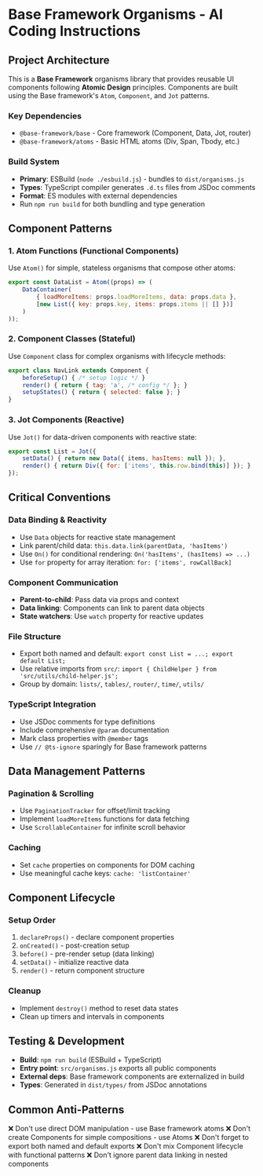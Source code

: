 # Base Framework Organisms - AI Coding Instructions

## Project Architecture

This is a **Base Framework** organisms library that provides reusable UI components following **Atomic Design** principles. Components are built using the Base framework's `Atom`, `Component`, and `Jot` patterns.

### Key Dependencies
- `@base-framework/base` - Core framework (Component, Data, Jot, router)
- `@base-framework/atoms` - Basic HTML atoms (Div, Span, Tbody, etc.)

### Build System
- **Primary**: ESBuild (`node ./esbuild.js`) - bundles to `dist/organisms.js`
- **Types**: TypeScript compiler generates `.d.ts` files from JSDoc comments
- **Format**: ES modules with external dependencies
- Run `npm run build` for both bundling and type generation

## Component Patterns

### 1. Atom Functions (Functional Components)
Use `Atom()` for simple, stateless organisms that compose other atoms:

```javascript
export const DataList = Atom((props) => (
    DataContainer(
        { loadMoreItems: props.loadMoreItems, data: props.data },
        [new List({ key: props.key, items: props.items || [] })]
    )
));
```

### 2. Component Classes (Stateful)
Use `Component` class for complex organisms with lifecycle methods:

```javascript
export class NavLink extends Component {
    beforeSetup() { /* setup logic */ }
    render() { return { tag: 'a', /* config */ }; }
    setupStates() { return { selected: false }; }
}
```

### 3. Jot Components (Reactive)
Use `Jot()` for data-driven components with reactive state:

```javascript
export const List = Jot({
    setData() { return new Data({ items, hasItems: null }); },
    render() { return Div({ for: ['items', this.row.bind(this)] }); }
});
```

## Critical Conventions

### Data Binding & Reactivity
- Use `Data` objects for reactive state management
- Link parent/child data: `this.data.link(parentData, 'hasItems')`
- Use `On()` for conditional rendering: `On('hasItems', (hasItems) => ...)`
- Use `for` property for array iteration: `for: ['items', rowCallBack]`

### Component Communication
- **Parent-to-child**: Pass data via props and context
- **Data linking**: Components can link to parent data objects
- **State watchers**: Use `watch` property for reactive updates

### File Structure
- Export both named and default: `export const List = ...; export default List;`
- Use relative imports from `src/`: `import { ChildHelper } from 'src/utils/child-helper.js';`
- Group by domain: `lists/`, `tables/`, `router/`, `time/`, `utils/`

### TypeScript Integration
- Use JSDoc comments for type definitions
- Include comprehensive `@param` documentation
- Mark class properties with `@member` tags
- Use `// @ts-ignore` sparingly for Base framework patterns

## Data Management Patterns

### Pagination & Scrolling
- Use `PaginationTracker` for offset/limit tracking
- Implement `loadMoreItems` functions for data fetching
- Use `ScrollableContainer` for infinite scroll behavior

### Caching
- Set `cache` properties on components for DOM caching
- Use meaningful cache keys: `cache: 'listContainer'`

## Component Lifecycle

### Setup Order
1. `declareProps()` - declare component properties
2. `onCreated()` - post-creation setup
3. `before()` - pre-render setup (data linking)
4. `setData()` - initialize reactive data
5. `render()` - return component structure

### Cleanup
- Implement `destroy()` method to reset data states
- Clean up timers and intervals in components

## Testing & Development

- **Build**: `npm run build` (ESBuild + TypeScript)
- **Entry point**: `src/organisms.js` exports all public components
- **External deps**: Base framework components are externalized in build
- **Types**: Generated in `dist/types/` from JSDoc annotations

## Common Anti-Patterns

❌ Don't use direct DOM manipulation - use Base framework atoms
❌ Don't create Components for simple compositions - use Atoms
❌ Don't forget to export both named and default exports
❌ Don't mix Component lifecycle with functional patterns
❌ Don't ignore parent data linking in nested components